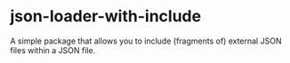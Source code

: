 # json-loader-with-include
A simple package that allows you to include (fragments of) external JSON files within a JSON file.
